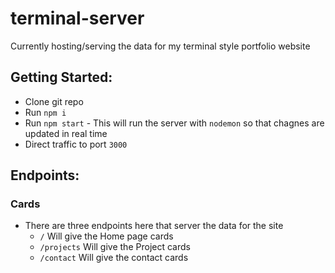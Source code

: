# terminal-server
Currently hosting/serving the data for my terminal style portfolio website

## Getting Started:
- Clone git repo
- Run `npm i`
- Run `npm start` - This will run the server with `nodemon` so that chagnes are updated in real time
- Direct traffic to port `3000`

## Endpoints:
### Cards
- There are three endpoints here that server the data for the site
  - `/` Will give the Home page cards
  - `/projects` Will give the Project cards
  - `/contact` Will give the contact cards
